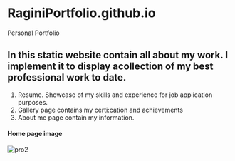 # RaginiPortfolio.github.io
Personal Portfolio

 ## In this static website contain all about my work. I implement it to display acollection of my best professional work to date.
1. Resume. Showcase of my skills and experience for job application purposes.
2. Gallery page contains my certi:cation and achievements
3. About me page contain my information.

#### Home page image

![pro2](https://github.com/RaagLibr/RaginiPortfolio.github.io/assets/101311420/7c720153-8476-491e-a3ee-0cff061c07a9)
